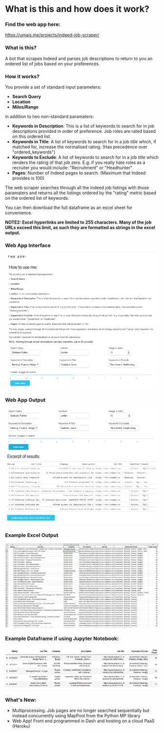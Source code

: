 # What is this and how does it work?

### Find the web app here: 

https://umais.me/projects/indeed-job-scraper/

### What is this?

A bot that scrapes Indeed and parses job descriptions to return to you an ordered list of jobs based on your preferences.

### How it works?

You provide a set of standard input parameters: 
- **Search Query**
- **Location**
- **Miles/Range**

in addition to two non-standard paramaters: 
- **Keywords in Description**: This is a list of keywords to search for in job descriptions provided in order of preference. Job roles are rated based on this ordered list. 
- **Keywords in Title**: A list of keywords to search for in a job _title_ which, if matched for, increase the normalised rating. (Has precedence over "ordered_keywords")
- **Keywords to Exclude**: A list of keywords to search for in a job _title_ which renders the rating of that job zero. E.g. if you really hate roles as a recruiter you would include: "Recruitment" or "Headhunter"
- **Pages**: Number of Indeed pages to search. (Maximum that Indeed provides is 100)

The web scraper searches through all the indeed job listings with those paramaters and returns all the listings ordered by the "rating" metric based on the ordered list of keywords.

You can then download the full dataframe as an excel sheet for convenience. 

**NOTE2: Excel hyperlinks are limited to 255 characters. Many of the job URLs exceed this limit, as such they are formatted as strings in the excel output.** 

### Web App Interface

<img src="img/Web_Interface.PNG">

### Web App Output

<img src="img/Web_Output.PNG">

### Example Excel Output

<img src="img/Example_Output.PNG">

### Example Dataframe if using Jupyter Notebook:

<img src="img/Pandas_Output.PNG">

### What's New: 

- Multiprocessing. Job pages are no longer searched sequentially but instead concurrently using MapPool from the Python MP library
- Web App! Front end programmed in Dash and hosting on a cloud PaaS (Heroku)
